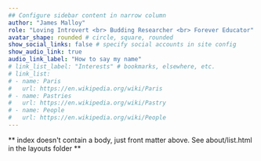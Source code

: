 ```yaml
---
## Configure sidebar content in narrow column
author: "James Malloy"
role: "Loving Introvert <br> Budding Researcher <br> Forever Educator"
avatar_shape: rounded # circle, square, rounded
show_social_links: false # specify social accounts in site config
show_audio_link: true
audio_link_label: "How to say my name"
# link_list_label: "Interests" # bookmarks, elsewhere, etc.
# link_list:
# - name: Paris
#   url: https://en.wikipedia.org/wiki/Paris
# - name: Pastries
#   url: https://en.wikipedia.org/wiki/Pastry
# - name: People
#   url: https://en.wikipedia.org/wiki/People
---
```


** index doesn't contain a body, just front matter above.
See about/list.html in the layouts folder **
